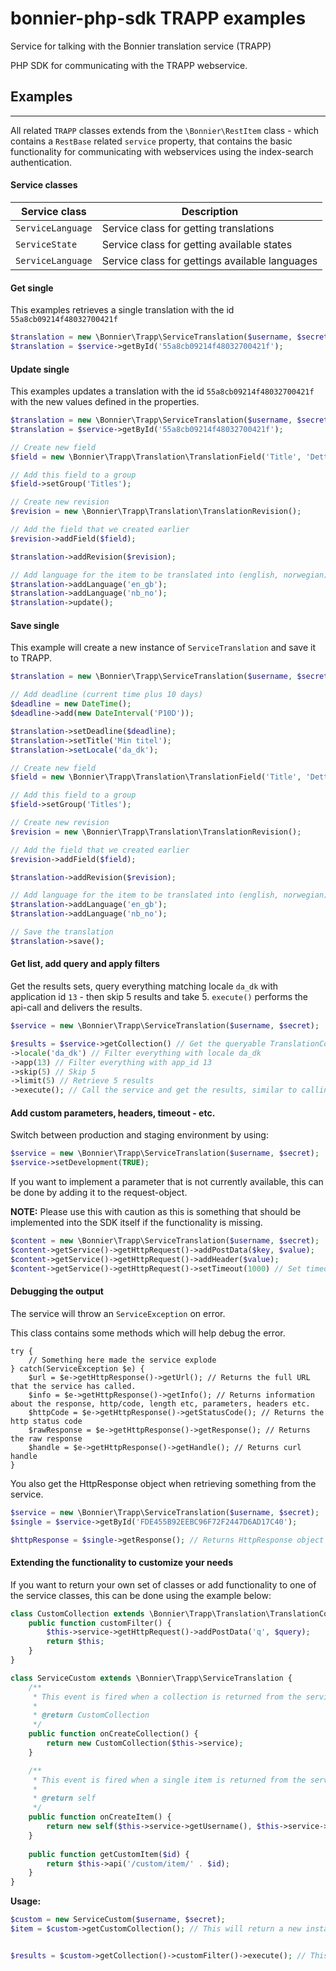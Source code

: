 # bonnier-php-sdk TRAPP examples
Service for talking with the Bonnier translation service (TRAPP)

PHP SDK for communicating with the TRAPP webservice.

## Examples 
------------
All related ```TRAPP``` classes extends from the ```\Bonnier\RestItem``` class - which contains a ```RestBase``` related ```service``` property, that contains the basic functionality for communicating with webservices using the index-search authentication.

#### Service classes

| Service class      | Description   |
| ------------- | ------------- |
| ```ServiceLanguage``` | Service class for getting translations |
| ```ServiceState``` | Service class for getting available states |
| ```ServiceLanguage``` | Service class for gettings available languages |

#### Get single

This examples retrieves a single translation with the id ```55a8cb09214f48032700421f```

```php
$translation = new \Bonnier\Trapp\ServiceTranslation($username, $secret);
$translation = $service->getById('55a8cb09214f48032700421f');
```

#### Update single

This examples updates a translation with the id ```55a8cb09214f48032700421f``` with the new values defined in the properties.

```php
$translation = new \Bonnier\Trapp\ServiceTranslation($username, $secret);
$translation = $service->getById('55a8cb09214f48032700421f');

// Create new field
$field = new \Bonnier\Trapp\Translation\TranslationField('Title', 'Dette er en titel');

// Add this field to a group
$field->setGroup('Titles');

// Create new revision
$revision = new \Bonnier\Trapp\Translation\TranslationRevision();

// Add the field that we created earlier
$revision->addField($field);

$translation->addRevision($revision);

// Add language for the item to be translated into (english, norwegian).
$translation->addLanguage('en_gb');
$translation->addLanguage('nb_no');
$translation->update();
```

#### Save single

This example will create a new instance of ```ServiceTranslation``` and save it to TRAPP.

```php
$translation = new \Bonnier\Trapp\ServiceTranslation($username, $secret);

// Add deadline (current time plus 10 days)
$deadline = new DateTime();
$deadline->add(new DateInterval('P10D'));

$translation->setDeadline($deadline);
$translation->setTitle('Min titel');
$translation->setLocale('da_dk');

// Create new field
$field = new \Bonnier\Trapp\Translation\TranslationField('Title', 'Dette er en titel');

// Add this field to a group
$field->setGroup('Titles');

// Create new revision
$revision = new \Bonnier\Trapp\Translation\TranslationRevision();

// Add the field that we created earlier
$revision->addField($field);

$translation->addRevision($revision);

// Add language for the item to be translated into (english, norwegian).
$translation->addLanguage('en_gb');
$translation->addLanguage('nb_no');

// Save the translation
$translation->save();
```

#### Get list, add query and apply filters
Get the results sets, query everything matching locale ```da_dk``` with application id ```13``` - then skip 5 results and take 5.
```execute()``` performs the api-call and delivers the results.

```php
$service = new \Bonnier\Trapp\ServiceTranslation($username, $secret);

$results = $service->getCollection() // Get the queryable TranslationCollection object
->locale('da_dk') // Filter everything with locale da_dk
->app(13) // Filter everything with app_id 13
->skip(5) // Skip 5
->limit(5) // Retrieve 5 results
->execute(); // Call the service and get the results, similar to calling api()
```

#### Add custom parameters, headers, timeout - etc.

Switch between production and staging environment by using:

```php
$service = new \Bonnier\Trapp\ServiceTranslation($username, $secret);
$service->setDevelopment(TRUE);
```

If you want to implement a parameter that is not currently available, this can be done by adding it to the request-object.

**NOTE:** Please use this with caution as this is something that should be implemented into the SDK itself if the functionality is missing.

```php
$content = new \Bonnier\Trapp\ServiceTranslation($username, $secret);
$content->getService()->getHttpRequest()->addPostData($key, $value);
$content->getService()->getHttpRequest()->addHeader($value);
$content->getService()->getHttpRequest()->setTimeout(1000) // Set timeout in ms
```

#### Debugging the output

The service will throw an ```ServiceException``` on error.

This class contains some methods which will help debug the error.

```
try {
	// Something here made the service explode
} catch(ServiceException $e) {
	$url = $e->getHttpResponse()->getUrl(); // Returns the full URL that the service has called.
	$info = $e->getHttpResponse()->getInfo(); // Returns information about the response, http/code, length etc, parameters, headers etc.
	$httpCode = $e->getHttpResponse()->getStatusCode(); // Returns the http status code
	$rawResponse = $e->getHttpResponse()->getResponse(); // Returns the raw response
	$handle = $e->getHttpResponse()->getHandle(); // Returns curl handle
}
```

You also get the HttpResponse object when retrieving something from the service.

```php
$service = new \Bonnier\Trapp\ServiceTranslation($username, $secret);
$single = $service->getById('FDE455B92EEBC96F72F2447D6AD17C40');

$httpResponse = $single->getResponse(); // Returns HttpResponse object (simular as the one above)
```

#### Extending the functionality to customize your needs

If you want to return your own set of classes or add functionality to one of the service classes, this can be done using the example below:

```php
class CustomCollection extends \Bonnier\Trapp\Translation\TranslationCollection {
	public function customFilter() {
		$this->service->getHttpRequest()->addPostData('q', $query);
		return $this;
	}
}

class ServiceCustom extends \Bonnier\Trapp\ServiceTranslation {
    /**
     * This event is fired when a collection is returned from the service
     *
     * @return CustomCollection
     */
    public function onCreateCollection() {
        return new CustomCollection($this->service);
    }

    /**
     * This event is fired when a single item is returned from the service
     *
     * @return self
     */
    public function onCreateItem() {
        return new self($this->service->getUsername(), $this->service->getSecret());
    }
    
    public function getCustomItem($id) {
        return $this->api('/custom/item/' . $id);
    }
}
```

**Usage:**

```php
$custom = new ServiceCustom($username, $secret);
$item = $custom->getCustomCollection(); // This will return a new instance of ServiceCustom class


$results = $custom->getCollection()->customFilter()->execute(); // This will return new instance of ServiceCollection class
```